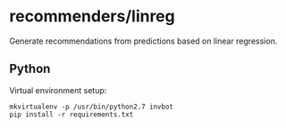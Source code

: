 recommenders/linreg
===
Generate recommendations from predictions based
on linear regression.

Python
---
Virtual environment setup:

    mkvirtualenv -p /usr/bin/python2.7 invbot
    pip install -r requirements.txt
